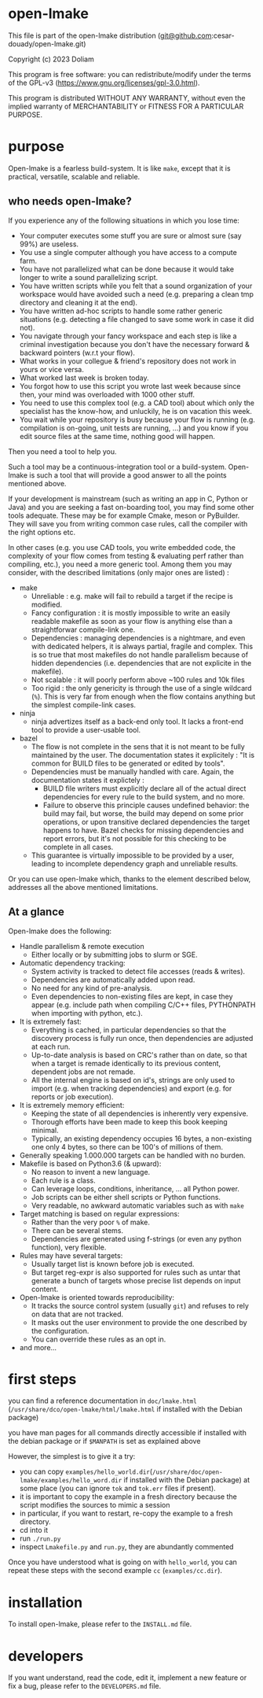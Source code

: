 # open-lmake
This file is part of the open-lmake distribution (git@github.com:cesar-douady/open-lmake.git)

Copyright (c) 2023 Doliam

This program is free software: you can redistribute/modify under the terms of the GPL-v3 (https://www.gnu.org/licenses/gpl-3.0.html).

This program is distributed WITHOUT ANY WARRANTY, without even the implied warranty of MERCHANTABILITY or FITNESS FOR A PARTICULAR PURPOSE.

# purpose

Open-lmake is a fearless build-system.
It is like `make`, except that it is practical, versatile, scalable and reliable.

## who needs open-lmake?

If you experience any of the following situations in which you lose time:

- Your computer executes some stuff you are sure or almost sure (say 99%) are useless.
- You use a single computer although you have access to a compute farm.
- You have not parallelized what can be done because it would take longer to write a sound parallelizing script.
- You have written scripts while you felt that a sound organization of your workspace would have avoided such a need (e.g. preparing a clean tmp directory and cleaning it at the end).
- You have written ad-hoc scripts to handle some rather generic situations (e.g. detecting a file changed to save some work in case it did not).
- You navigate through your fancy workspace and each step is like a criminal investigation because you don't have the necessary forward & backward pointers (w.r.t your flow).
- What works in your collegue & friend's repository does not work in yours or vice versa.
- What worked last week is broken today.
- You forgot how to use this script you wrote last week because since then, your mind was overloaded with 1000 other stuff.
- You need to use this complex tool (e.g. a CAD tool) about which only the specialist has the know-how, and unluckily, he is on vacation this week.
- You wait while your repository is busy because your flow is running (e.g. compilation is on-going, unit tests are running, ...)
  and you know if you edit source files at the same time, nothing good will happen.

Then you need a tool to help you.

Such a tool may be a continuous-integration tool or a build-system.
Open-lmake is such a tool that will provide a good answer to all the points mentioned above.

If your development is mainstream (such as writing an app in C, Python or Java) and you are seeking a fast on-boarding tool, you may find some other tools adequate.
These may be for example Cmake, meson or PyBuilder. They will save you from writing common case rules, call the compiler with the right options etc.

In other cases (e.g. you use CAD tools, you write embedded code, the complexity of your flow comes from testing & evaluating perf rather than compiling, etc.), you need a more generic tool.
Among them you may consider, with the described limitations (only major ones are listed) :

- make
	- Unreliable          : e.g. make will fail to rebuild a target if the recipe is modified.
	- Fancy configuration : it is mostly impossible to write an easily readable makefile as soon as your flow is anything else than a straightforwar compile-link one.
	- Dependencies        : managing dependencies is a nightmare, and even with dedicated helpers, it is always partial, fragile and complex.
	  This is so true that most makefiles do not handle parallelism because of hidden dependencies (i.e. dependencies that are not explicite in the makefile).
	- Not scalable        : it will poorly perform above ~100 rules and 10k files
	- Too rigid           : the only genericity is through the use of a single wildcard (`%`). This is very far from enough when the flow contains anything but the simplest compile-link cases.
- ninja
	- ninja advertizes itself as a back-end only tool. It lacks a front-end tool to provide a user-usable tool.
- bazel
	- The flow is not complete in the sens that it is not meant to be fully maintained by the user.
	  The documentation states it explicitely : "It is common for BUILD files to be generated or edited by tools".
	- Dependencies must be manually handled with care. Again, the documentation states it explictely :
		+ BUILD file writers must explicitly declare all of the actual direct dependencies for every rule to the build system, and no more.
		+ Failure to observe this principle causes undefined behavior: the build may fail, but worse, the build may depend on some prior operations,
		  or upon transitive declared dependencies the target happens to have.
		  Bazel checks for missing dependencies and report errors, but it's not possible for this checking to be complete in all cases.
	- This guarantee is virtually impossible to be provided by a user, leading to incomplete dependency graph and unreliable results.

Or you can use open-lmake which, thanks to the element described below, addresses all the above mentioned limitations.

## At a glance

Open-lmake does the following:

- Handle parallelism & remote execution
	- Either locally or by submitting jobs to slurm or SGE.
- Automatic dependency tracking:
	- System activity is tracked to detect file accesses (reads & writes).
	- Dependencies are automatically added upon read.
	- No need for any kind of pre-analysis.
	- Even dependencies to non-existing files are kept, in case they appear (e.g. include path when compiling C/C++ files, PYTHONPATH when importing with python, etc.).
- It is extremely fast:
	- Everything is cached, in particular dependencies so that the discovery process is fully run once, then dependencies are adjusted at each run.
	- Up-to-date analysis is based on CRC's rather than on date, so that when a target is remade identically to its previous content, dependent jobs are not remade.
	- All the internal engine is based on id's, strings are only used to import (e.g. when tracking dependencies) and export (e.g. for reports or job execution).
- It is extremely memory efficient:
	- Keeping the state of all dependencies is inherently very expensive.
	- Thorough efforts have been made to keep this book keeping minimal.
	- Typically, an existing dependency occupies 16 bytes, a non-existing one only 4 bytes, so there can be 100's of millions of them.
- Generally speaking 1.000.000 targets can be handled with no burden.
- Makefile is based on Python3.6 (& upward):
	- No reason to invent a new language.
	- Each rule is a class.
	- Can leverage loops, conditions, inheritance, ... all Python power.
	- Job scripts can be either shell scripts or Python functions.
	- Very readable, no awkward automatic variables such as with `make`
- Target matching is based on regular expressions:
	- Rather than the very poor `%` of make.
	- There can be several stems.
	- Dependencies are generated using f-strings (or even any python function), very flexible.
- Rules may have several targets:
	- Usually target list is known before job is executed.
	- But target reg-expr is also supported for rules such as untar that generate a bunch of targets whose precise list depends on input content.
- Open-lmake is oriented towards reproducibility:
	- It tracks the source control system (usually `git`) and refuses to rely on data that are not tracked.
	- It masks out the user environment to provide the one described by the configuration.
	- You can override these rules as an opt in.
- and more...

# first steps

you can find a reference documentation in `doc/lmake.html` (`/usr/share/dco/open-lmake/html/lmake.html` if installed with the Debian package)

you have man pages for all commands directly accessible if installed with the debian package or if `$MANPATH` is set as explained above

However, the simplest is to give it a try:

- you can copy `examples/hello_world.dir`(`/usr/share/doc/open-lmake/examples/hello_word.dir` if installed with the Debian package) at some place (you can ignore `tok` and `tok.err` files if present).
- it is important to copy the example in a fresh directory because the script modifies the sources to mimic a session
- in particular, if you want to restart, re-copy the example to a fresh directory.
- cd into it
- run `./run.py`
- inspect `Lmakefile.py` and `run.py`, they are abundantly commented

Once you have understood what is going on with `hello_world`, you can repeat these steps with the second example `cc` (`examples/cc.dir`).

# installation

To install open-lmake, please refer to the `INSTALL.md` file.

# developers

If you want understand, read the code, edit it, implement a new feature or fix a bug, please refer to the `DEVELOPERS.md` file.

